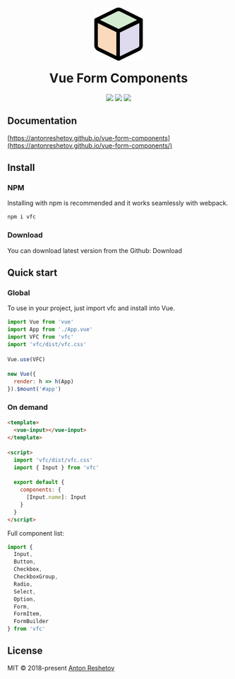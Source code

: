 <p align="center">
  <img src="./example/assets/logo.svg" style="margin-bottom: -20px">
</p>
<h1 align="center">Vue Form Components</h1>
<p align="center">
  <img src="https://img.shields.io/travis/antonreshetov/vue-form-components.svg">
  <img src="https://img.shields.io/bundlephobia/minzip/vfc.svg">
  <img src="https://img.shields.io/github/license/antonreshetov/vue-form-components.svg">
</p>

## Documentation

[https://antonreshetov.github.io/vue-form-components](https://antonreshetov.github.io/vue-form-components/)

## Install

### NPM

Installing with npm is recommended and it works seamlessly with webpack.

```js
npm i vfc
```

### Download

You can download latest version from the Github: Download

## Quick start

### Global

To use in your project, just import vfc and install into Vue.

```js
import Vue from 'vue'
import App from './App.vue'
import VFC from 'vfc'
import 'vfc/dist/vfc.css'

Vue.use(VFC)

new Vue({
  render: h => h(App)
}).$mount('#app')
```

### On demand

```html
<template>
  <vue-input></vue-input>
</template>

<script>
  import 'vfc/dist/vfc.css'
  import { Input } from 'vfc'

  export default {
    components: {
      [Input.name]: Input
    }
  }
</script>
```

Full component list:

```js
import {
  Input,
  Button,
  Checkbox,
  CheckboxGroup,
  Radio,
  Select,
  Option,
  Form,
  FormItem,
  FormBuilder
} from 'vfc'
```

## License

MIT © 2018-present [Anton Reshetov](http://antonreshetov.com)
